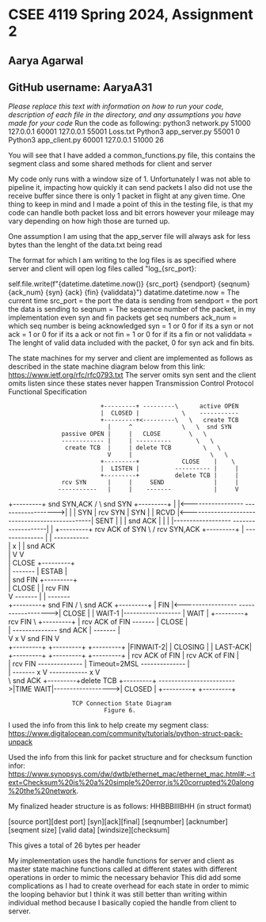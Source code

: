 # CSEE 4119 Spring 2024, Assignment 2
## Aarya Agarwal
## GitHub username: AaryaA31



*Please replace this text with information on how to run your code, description of each file in the directory, and any assumptions you have made for your code*
Run the code as following:
python3 network.py 51000 127.0.0.1 60001 127.0.0.1 55001 Loss.txt
Python3 app_server.py 55001 0
Python3 app_client.py 60001 127.0.0.1 51000 26

You will see that I have added a common_functions.py file, this contains the segment class and some shared methods for client and server

My code only runs with a window size of 1. Unfortunately I was not able to pipeline it, impacting how quickly it can send packets
I also did not use the receive buffer since there is only 1 packet in flight at any given time.
One thing to keep in mind and I made a point of this in the testing file, is that my code can handle both packet loss and bit errors however your mileage may vary depending on how high those are turned up.

One assumption I am using that the app_server file will always ask for less bytes than the lenght of the data.txt being read

The format for which I am writing to the log files is as specified where server and client will open log files called "log_{src_port}:

self.file.write(f"{datetime.datetime.now()} {src_port} {sendport} {seqnum} {ack_num} {syn} {ack} {fin} {validdata}")
datatime.datetime.now = The current time
src_port = the port the data is sending from
sendport = the port the data is sending to
seqnum = The sequence number of the packet, in my implementation even syn and fin packets get seq numbers
ack_num = which seq number is being acknowledged
syn = 1 or 0 for if its a syn or not
ack = 1 or 0 for if its a ack or not
fin = 1 or 0 for if its a fin or not
validdata = The lenght of valid data included with the packet, 0 for syn ack and fin bits.


The state machines for my server and client are implemented as follows as described in the state machine diagram below from this link: https://www.ietf.org/rfc/rfc0793.txt
The server omits syn sent and the client omits listen since these states never happen
                                           Transmission Control Protocol
                                                Functional Specification



                                    
                              +---------+ ---------\      active OPEN  
                              |  CLOSED |            \    -----------  
                              +---------+<---------\   \   create TCB  
                                |     ^              \   \  snd SYN    
                   passive OPEN |     |   CLOSE        \   \           
                   ------------ |     | ----------       \   \         
                    create TCB  |     | delete TCB         \   \       
                                V     |                      \   \     
                              +---------+            CLOSE    |    \   
                              |  LISTEN |          ---------- |     |  
                              +---------+          delete TCB |     |  
                   rcv SYN      |     |     SEND              |     |  
                  -----------   |     |    -------            |     V  
 +---------+      snd SYN,ACK  /       \   snd SYN          +---------+
 |         |<-----------------           ------------------>|         |
 |   SYN   |                    rcv SYN                     |   SYN   |
 |   RCVD  |<-----------------------------------------------|   SENT  |
 |         |                    snd ACK                     |         |
 |         |------------------           -------------------|         |
 +---------+   rcv ACK of SYN  \       /  rcv SYN,ACK       +---------+
   |           --------------   |     |   -----------                  
   |                  x         |     |     snd ACK                    
   |                            V     V                                
   |  CLOSE                   +---------+                              
   | -------                  |  ESTAB  |                              
   | snd FIN                  +---------+                              
   |                   CLOSE    |     |    rcv FIN                     
   V                  -------   |     |    -------                     
 +---------+          snd FIN  /       \   snd ACK          +---------+
 |  FIN    |<-----------------           ------------------>|  CLOSE  |
 | WAIT-1  |------------------                              |   WAIT  |
 +---------+          rcv FIN  \                            +---------+
   | rcv ACK of FIN   -------   |                            CLOSE  |  
   | --------------   snd ACK   |                           ------- |  
   V        x                   V                           snd FIN V  
 +---------+                  +---------+                   +---------+
 |FINWAIT-2|                  | CLOSING |                   | LAST-ACK|
 +---------+                  +---------+                   +---------+
   |                rcv ACK of FIN |                 rcv ACK of FIN |  
   |  rcv FIN       -------------- |    Timeout=2MSL -------------- |  
   |  -------              x       V    ------------        x       V  
    \ snd ACK                 +---------+delete TCB         +---------+
     ------------------------>|TIME WAIT|------------------>| CLOSED  |
                              +---------+                   +---------+

                      TCP Connection State Diagram
                               Figure 6.


I used the info from this link to help create my segment class:
https://www.digitalocean.com/community/tutorials/python-struct-pack-unpack

Used the info from this link for packet structure and for checksum function infor:
https://www.synopsys.com/dw/dwtb/ethernet_mac/ethernet_mac.html#:~:text=Checksum%20is%20a%20simple%20error,is%20corrupted%20along%20the%20network.

My finalized header structure is as follows:
HHBBBIIIBHH (in struct format)

[source port][dest port]
[syn][ack][final]
[seqnumber]
[acknumber]
[seqment size]
[valid data]
[windsize][checksum]

This gives a total of 26 bytes per header

My implementation uses the handle functions for server and client as master state machine functions called at different states with different operations in order to mimic the necessary behavior
This did add some complications as I had to create overhead for each state in order to mimic the looping behavior but I think it was still better than writing within individual method because I basically copied the handle from client to server.


